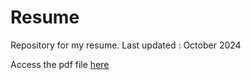 # Resume
Repository for my resume. Last updated : October 2024

Access the pdf file [here](Resume.pdf)

